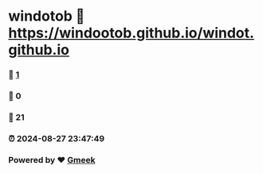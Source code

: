 # windotob :link: https://windootob.github.io/windot.github.io 
### :page_facing_up: [1](https://windootob.github.io/windot.github.io/tag.html) 
### :speech_balloon: 0 
### :hibiscus: 21 
### :alarm_clock: 2024-08-27 23:47:49 
### Powered by :heart: [Gmeek](https://github.com/Meekdai/Gmeek)
